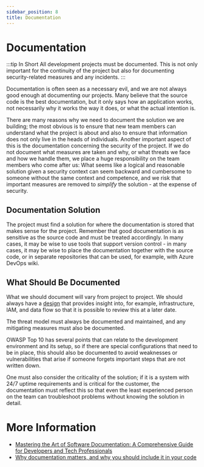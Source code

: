 ```yaml
---
sidebar_position: 8
title: Documentation
---
```


# Documentation

:::tip In Short
All development projects must be documented. This is not only important for the continuity of the project but also for documenting security-related measures and any incidents.
:::

Documentation is often seen as a necessary evil, and we are not always good enough at documenting our projects. Many believe that the source code is the best documentation, but it only says how an application works, not necessarily why it works the way it does, or what the actual intention is.

There are many reasons why we need to document the solution we are building; the most obvious is to ensure that new team members can understand what the project is about and also to ensure that information does not only live in the heads of individuals. Another important aspect of this is the documentation concerning the security of the project. If we do not document what measures are taken and why, or what threats we face and how we handle them, we place a huge responsibility on the team members who come after us: What seems like a logical and reasonable solution given a security context can seem backward and cumbersome to someone without the same context and competence, and we risk that important measures are removed to _simplify_ the solution - at the expense of security.

## Documentation Solution
The project must find a solution for where the documentation is stored that makes sense for the project. Remember that good documentation is as sensitive as the source code and must be treated accordingly. In many cases, it may be wise to use tools that support version control - in many cases, it may be wise to place the documentation together with the source code, or in separate repositories that can be used, for example, with Azure DevOps wiki.

## What Should Be Documented
What we should document will vary from project to project. We should always have a [design](../02_design/02_systemskisser.md) that provides insight into, for example, infrastructure, IAM, and data flow so that it is possible to review this at a later date.

The threat model must always be documented and maintained, and any mitigating measures must also be documented.

OWASP Top 10 has several points that can relate to the development environment and its setup, so if there are special configurations that need to be in place, this should also be documented to avoid weaknesses or vulnerabilities that arise if someone forgets important steps that are not written down.

One must also consider the criticality of the solution; if it is a system with 24/7 uptime requirements and is critical for the customer, the documentation must reflect this so that even the least experienced person on the team can troubleshoot problems without knowing the solution in detail.

# More Information
* [Mastering the Art of Software Documentation: A Comprehensive Guide for Developers and Tech Professionals](https://medium.com/@nomannayeem/mastering-the-art-of-software-documentation-a06aa5d7e697)
* [Why documentation matters, and why you should include it in your code](https://www.freecodecamp.org/news/why-documentation-matters-and-why-you-should-include-it-in-your-code-41ef62dd5c2f/)
